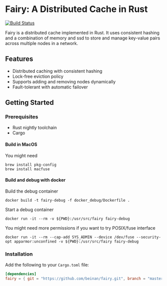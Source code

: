 # Fairy: A Distributed Cache in Rust

[![Build Status](https://travis-ci.com/beinan/fairy.svg?branch=master)](https://travis-ci.com/beinan/fairy)

Fairy is a distributed cache implemented in Rust. It uses consistent hashing and a combination of memory and ssd to store and manage key-value pairs across multiple nodes in a network.

## Features

- Distributed caching with consistent hashing
- Lock-free eviction policy
- Supports adding and removing nodes dynamically
- Fault-tolerant with automatic failover

## Getting Started

### Prerequisites

- Rust nightly toolchain
- Cargo

#### Build in MacOS
You might need
```ssh
brew install pkg-config
brew install macfuse
```

#### Build and debug with docker
Build the debug container
```ssh
docker build -t fairy-debug -f docker_debug/Dockerfile .
```

Start a debug container
```ssh
docker run -it --rm -v ${PWD}:/usr/src/fairy fairy-debug
```

You might need more permissions if you want to try POSIX/fuse interface
```ssh
docker run -it --rm --cap-add SYS_ADMIN --device /dev/fuse --security-opt apparmor:unconfined -v ${PWD}:/usr/src/fairy fairy-debug
```

### Installation

Add the following to your `Cargo.toml` file:

```toml
[dependencies]
fairy = { git = "https://github.com/beinan/fairy.git", branch = "master" }
